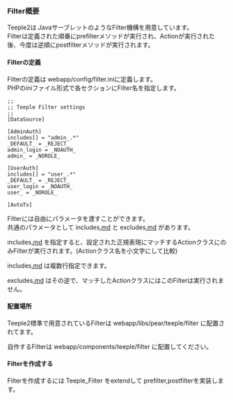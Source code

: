 ### Filter概要 ###

Teeple2は JavaサーブレットのようなFilter機構を用意しています。<br />
Filterは定義された順番にprefilterメソッドが実行され、Actionが実行された後、今度は逆順にpostfilterメソッドが実行されます。

#### Filterの定義 ####

Filterの定義は webapp/config/filter.iniに定義します。<br />
PHPのiniファイル形式で各セクションにFilter名を指定します。
```
;;
;; Teeple Filter settings
;;
[DataSource]

[AdminAuth]
includes[] = "admin_.*"
_DEFAULT_ = _REJECT_
admin_login = _NOAUTH_
admin_ = _NOROLE_

[UserAuth]
includes[] = "user_.*"
_DEFAULT_ = _REJECT_
user_login = _NOAUTH_
user_ = _NOROLE_

[AutoTx]

```

Filterには自由にパラメータを渡すことができます。<br />
共通のパラメータとして includes[.md](.md) と excludes[.md](.md) があります。

includes[.md](.md) を指定すると、設定された正規表現にマッチするActionクラスにのみFilterが実行されます。(Actionクラス名を小文字にして比較)

includes[.md](.md) は複数行指定できます。

excludes[.md](.md) はその逆で、マッチしたActionクラスにはこのFilterは実行されません。


#### 配置場所 ####
Teeple2標準で用意されているFilterは webapp/libs/pear/teeple/filter に配置されてます。<br />

自作するFilterは webapp/components/teeple/filter に配置してください。


#### Filterを作成する ####

Filterを作成するには Teeple\_Filter をextendして prefilter,postfilterを実装します。



